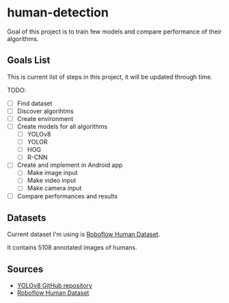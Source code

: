 # human-detection

Goal of this project is to train few models and compare performance of their algorithms.

## Goals List

This is current list of steps in this project, it will be updated through time.

TODO:
- [ ] Find dataset
- [ ] Discover algorihtms
- [ ] Create environment
- [ ] Create models for all algorithms
	- [ ] YOLOv8
	- [ ] YOLOR
	- [ ] HOG
	- [ ] R-CNN
- [ ] Create and implement in Android app
	- [ ] Make image input
	- [ ] Make video input
	- [ ] Make camera input
- [ ] Compare performances and results

## Datasets

Current dataset I'm using is [Roboflow Human Dataset](https://universe.roboflow.com/dgist-9qtzz/human-3zoj7).

It contains 5108 annotated images of humans.

## Sources

 - [YOLOv8 GitHub repository](https://github.com/ultralytics/ultralytics)
 - [Roboflow Human Dataset](https://universe.roboflow.com/dgist-9qtzz/human-3zoj7)
